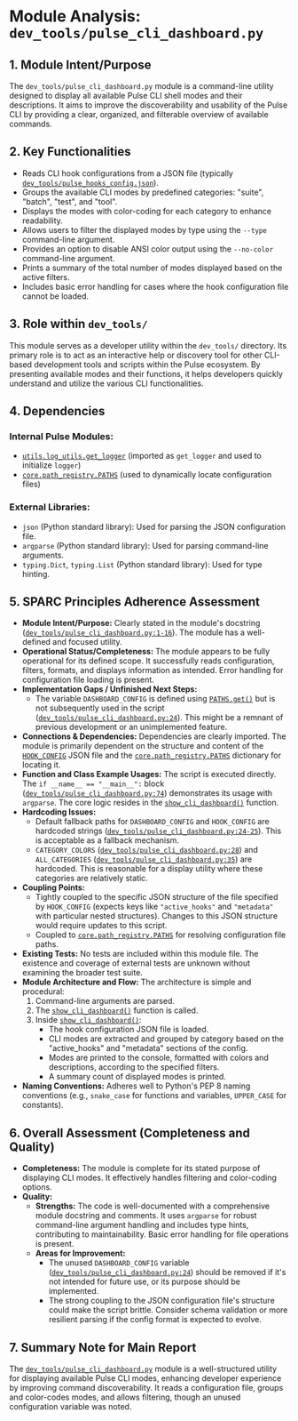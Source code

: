# Module Analysis: `dev_tools/pulse_cli_dashboard.py`

## 1. Module Intent/Purpose

The `dev_tools/pulse_cli_dashboard.py` module is a command-line utility designed to display all available Pulse CLI shell modes and their descriptions. It aims to improve the discoverability and usability of the Pulse CLI by providing a clear, organized, and filterable overview of available commands.

## 2. Key Functionalities

*   Reads CLI hook configurations from a JSON file (typically [`dev_tools/pulse_hooks_config.json`](dev_tools/pulse_hooks_config.json:25)).
*   Groups the available CLI modes by predefined categories: "suite", "batch", "test", and "tool".
*   Displays the modes with color-coding for each category to enhance readability.
*   Allows users to filter the displayed modes by type using the `--type` command-line argument.
*   Provides an option to disable ANSI color output using the `--no-color` command-line argument.
*   Prints a summary of the total number of modes displayed based on the active filters.
*   Includes basic error handling for cases where the hook configuration file cannot be loaded.

## 3. Role within `dev_tools/`

This module serves as a developer utility within the `dev_tools/` directory. Its primary role is to act as an interactive help or discovery tool for other CLI-based development tools and scripts within the Pulse ecosystem. By presenting available modes and their functions, it helps developers quickly understand and utilize the various CLI functionalities.

## 4. Dependencies

### Internal Pulse Modules:
*   [`utils.log_utils.get_logger`](utils/log_utils.py) (imported as `get_logger` and used to initialize `logger`)
*   [`core.path_registry.PATHS`](core/path_registry.py:20) (used to dynamically locate configuration files)

### External Libraries:
*   `json` (Python standard library): Used for parsing the JSON configuration file.
*   `argparse` (Python standard library): Used for parsing command-line arguments.
*   `typing.Dict`, `typing.List` (Python standard library): Used for type hinting.

## 5. SPARC Principles Adherence Assessment

*   **Module Intent/Purpose:** Clearly stated in the module's docstring ([`dev_tools/pulse_cli_dashboard.py:1-16`](dev_tools/pulse_cli_dashboard.py:1)). The module has a well-defined and focused utility.
*   **Operational Status/Completeness:** The module appears to be fully operational for its defined scope. It successfully reads configuration, filters, formats, and displays information as intended. Error handling for configuration file loading is present.
*   **Implementation Gaps / Unfinished Next Steps:**
    *   The variable `DASHBOARD_CONFIG` is defined using [`PATHS.get()`](core/path_registry.py:24) but is not subsequently used in the script ([`dev_tools/pulse_cli_dashboard.py:24`](dev_tools/pulse_cli_dashboard.py:24)). This might be a remnant of previous development or an unimplemented feature.
*   **Connections & Dependencies:** Dependencies are clearly imported. The module is primarily dependent on the structure and content of the [`HOOK_CONFIG`](dev_tools/pulse_cli_dashboard.py:25) JSON file and the [`core.path_registry.PATHS`](core/path_registry.py:20) dictionary for locating it.
*   **Function and Class Example Usages:** The script is executed directly. The `if __name__ == "__main__":` block ([`dev_tools/pulse_cli_dashboard.py:74`](dev_tools/pulse_cli_dashboard.py:74)) demonstrates its usage with `argparse`. The core logic resides in the [`show_cli_dashboard()`](dev_tools/pulse_cli_dashboard.py:37) function.
*   **Hardcoding Issues:**
    *   Default fallback paths for `DASHBOARD_CONFIG` and `HOOK_CONFIG` are hardcoded strings ([`dev_tools/pulse_cli_dashboard.py:24-25`](dev_tools/pulse_cli_dashboard.py:24)). This is acceptable as a fallback mechanism.
    *   `CATEGORY_COLORS` ([`dev_tools/pulse_cli_dashboard.py:28`](dev_tools/pulse_cli_dashboard.py:28)) and `ALL_CATEGORIES` ([`dev_tools/pulse_cli_dashboard.py:35`](dev_tools/pulse_cli_dashboard.py:35)) are hardcoded. This is reasonable for a display utility where these categories are relatively static.
*   **Coupling Points:**
    *   Tightly coupled to the specific JSON structure of the file specified by `HOOK_CONFIG` (expects keys like `"active_hooks"` and `"metadata"` with particular nested structures). Changes to this JSON structure would require updates to this script.
    *   Coupled to [`core.path_registry.PATHS`](core/path_registry.py:20) for resolving configuration file paths.
*   **Existing Tests:** No tests are included within this module file. The existence and coverage of external tests are unknown without examining the broader test suite.
*   **Module Architecture and Flow:** The architecture is simple and procedural:
    1.  Command-line arguments are parsed.
    2.  The [`show_cli_dashboard()`](dev_tools/pulse_cli_dashboard.py:37) function is called.
    3.  Inside [`show_cli_dashboard()`](dev_tools/pulse_cli_dashboard.py:37):
        *   The hook configuration JSON file is loaded.
        *   CLI modes are extracted and grouped by category based on the "active_hooks" and "metadata" sections of the config.
        *   Modes are printed to the console, formatted with colors and descriptions, according to the specified filters.
        *   A summary count of displayed modes is printed.
*   **Naming Conventions:** Adheres well to Python's PEP 8 naming conventions (e.g., `snake_case` for functions and variables, `UPPER_CASE` for constants).

## 6. Overall Assessment (Completeness and Quality)

*   **Completeness:** The module is complete for its stated purpose of displaying CLI modes. It effectively handles filtering and color-coding options.
*   **Quality:**
    *   **Strengths:** The code is well-documented with a comprehensive module docstring and comments. It uses `argparse` for robust command-line argument handling and includes type hints, contributing to maintainability. Basic error handling for file operations is present.
    *   **Areas for Improvement:**
        *   The unused `DASHBOARD_CONFIG` variable ([`dev_tools/pulse_cli_dashboard.py:24`](dev_tools/pulse_cli_dashboard.py:24)) should be removed if it's not intended for future use, or its purpose should be implemented.
        *   The strong coupling to the JSON configuration file's structure could make the script brittle. Consider schema validation or more resilient parsing if the config format is expected to evolve.

## 7. Summary Note for Main Report

The [`dev_tools/pulse_cli_dashboard.py`](dev_tools/pulse_cli_dashboard.py:1) module is a well-structured utility for displaying available Pulse CLI modes, enhancing developer experience by improving command discoverability. It reads a configuration file, groups and color-codes modes, and allows filtering, though an unused configuration variable was noted.